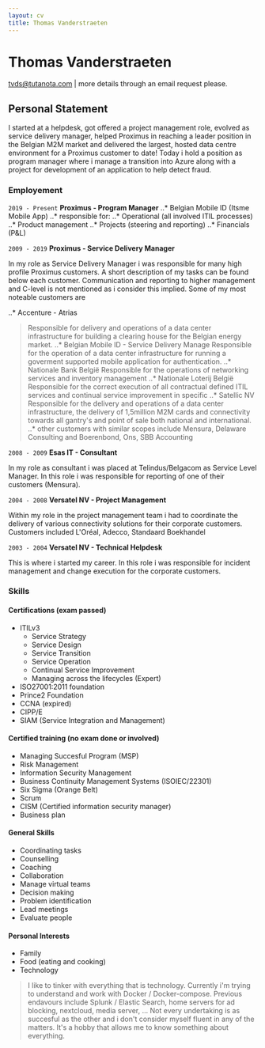 ```yaml
---
layout: cv
title: Thomas Vanderstraeten
---
```

# Thomas Vanderstraeten

<div id="webaddress">
<a href="tvds@tutanota.com">tvds@tutanota.com</a>
| more details through an email request please.
</div>


## Personal Statement

I started at a helpdesk, got offered a project management role, evolved as service delivery manager, helped
Proximus in reaching a leader position in the Belgian M2M market and delivered the largest, hosted data centre
environment for a Proximus customer to date!
Today i hold a position as program manager where i manage a transition into Azure along with a project for development of an application to help detect fraud.

### Employement

`2019 - Present`
__Proximus - Program Manager__
..* Belgian Mobile ID (Itsme Mobile App)
  ..* responsible for:
    ..* Operational (all involved ITIL processes)
    ..* Product management
    ..* Projects (steering and reporting)
    ..* Financials (P&L)
 
`2009 - 2019`
__Proximus - Service Delivery Manager__

In my role as Service Delivery Manager i was responsible for many high profile Proximus customers. A short description of my tasks can be found below each customer. Communication and reporting to higher management and C-level is not mentioned as i consider this implied.
Some of my most noteable customers are

..* Accenture - Atrias
> Responsible for delivery and operations of a data center infrastructure for building a clearing house for the Belgian energy market.
..* Belgian Mobile ID - Service Delivery Manage
> Responsible for the operation of a data center infrastructure for running a goverment supported mobile application for authentication.
..* Nationale Bank België
> Responsible for the operations of networking services and inventory management
..* Nationale Loterij België
> Responsible for the correct execution of all contractual defined ITIL services and continual service improvement in specific
..* Satellic NV
> Responsible for the delivery and operations of a data center infrastructure, the delivery of 1,5million M2M cards and connectivity towards all gantry's and point of sale both national and international.
..* other customers with similar scopes include Mensura, Delaware Consulting and Boerenbond, Ons, SBB Accounting

`2008 - 2009`
__Esas IT - Consultant__

In my role as consultant i was placed at Telindus/Belgacom as Service Level Manager. In this role i was responsible for reporting of one of their customers (Mensura).

`2004 - 2008`
__Versatel NV - Project Management__

Within my role in the project management team i had to coordinate the delivery of various connectivity solutions for their corporate customers.
Customers included L'Oréal, Adecco, Standaard Boekhandel

`2003 - 2004`
__Versatel NV - Technical Helpdesk__

This is where i started my career. In this role i was responsible for incident management and change execution for the corporate customers.


### Skills

#### Certifications (exam passed)

- ITILv3
  - Service Strategy
  - Service Design
  - Service Transition
  - Service Operation
  - Continual Service Improvement
  - Managing across the lifecycles (Expert)
 - ISO27001:2011 foundation
 - Prince2 Foundation
 - CCNA (expired)
 - CIPP/E
 - SIAM (Service Integration and Management)
 
 #### Certified training (no exam done or involved)
 
 - Managing Succesful Program (MSP)
 - Risk Management
 - Information Security Management
 - Business Continuity Management Systems (ISOIEC/22301)
 - Six Sigma (Orange Belt)
 - Scrum
 - CISM (Certified information security manager)
 - Business plan
 
 #### General Skills
 
 - Coordinating tasks
 - Counselling
 - Coaching
 - Collaboration
 - Manage virtual teams
 - Decision making
 - Problem identification
 - Lead meetings
 - Evaluate people
 
 #### Personal Interests
 
 - Family
 - Food (eating and cooking)
 - Technology
 > I like to tinker with everything that is technology. Currently i'm trying to understand and work with Docker / Docker-compose. Previous endavours include Splunk / Elastic Search, home servers for ad blocking, nextcloud, media server, ... Not every undertaking is as succesful as the other and i don't consider myself fluent in any of the matters. It's a hobby that allows me to know something about everything.
 
 <!-- ### Footer

Last updated: January 2020 -->

